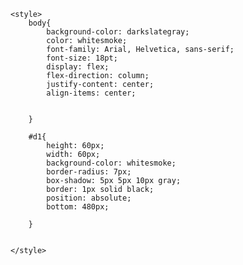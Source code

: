 <!DOCTYPE html>
<html lang="en">
<head>
    <meta charset="UTF-8">
    <meta name="viewport" content="width=device-width, initial-scale=1.0">
    <title>Lion</title>

    <style>
        body{
            background-color: darkslategray;
            color: whitesmoke;
            font-family: Arial, Helvetica, sans-serif;
            font-size: 18pt;
            display: flex;
            flex-direction: column;
            justify-content: center;
            align-items: center;
           

        }

        #d1{
            height: 60px;
            width: 60px;
            background-color: whitesmoke;
            border-radius: 7px;
            box-shadow: 5px 5px 10px gray;
            border: 1px solid black;
            position: absolute;
            bottom: 480px;

        }


    </style>
</head>
<body onkeypress="clique()" id="d2">

<div id="d1"></div>

<?php
$vet = 'carlos';
print($vet[0]);
print($vet[1]);




?>







<script>
var d1 = document.getElementById("d1");
var d2 = document.getElementById("d2");

function clique(event) {
    var top = parseInt(d1.style.top) || 0; 
    var left = parseInt(d1.style.left) || 0;

    if (event.key == "w") {
        d1.style.top = (top - 10) + "px"; 
    }
    if (event.key == "s") {
        d1.style.top = (top + 10) + "px"; 
    }
    if (event.key == "a") {
        d1.style.left = (left - 10) + "px"; 
    }
    if (event.key == "d") {
        d1.style.left = (left + 10) + "px"; 
    }
}


document.addEventListener("keydown", clique);
</script>




</body>
</html>
